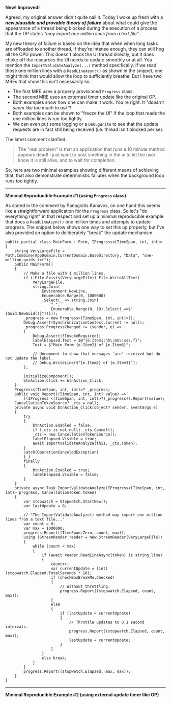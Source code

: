 **New! Improved!**

Agreed, my original answer didn't quite nail it. Today I woke up fresh with a **_new plausible and provable theory of failure_** about what could give the appearance of a thread being blocked during the execution of a process that the OP states _"may import one million lines from a text file"_. 

My new theory of failure is based on the idea that when when long tasks are offloaded to another thread, if they're intense enough, they can still hog all the CPU power. This doesn't block the UI thread directly, but it does choke off the resources the UI needs to update smoothly or at all. You mention the `ImportValidateAnalyze(...)` method specifically. If we read those one million lines with a `ReadLineAsync()` as shown in the snippet, one might think that would allow the loop to sufficiently breathe. But I have two MREs that show this isn't necessarily so.

- The first MRE uses a properly provisioned `Progress` class.
- The second MRE uses an externasl timer update like the original OP.
- Both examples show how one can make it work. You're right. It _"doesn't seem like too much to ask"!_
- Both examples can be shown to "freeze the UI" if the loop that reads the one million lines is run too tightly.
- We can even put some logging or a `DebugWrite` to see that the update requests are in fact still being received (i.e. thread isn't blocked per se).

The latest comment clarified:

> The "real problem" is that an application that runs a 10 minute method appears dead! I just want to post smething in the ui to let the user know it is still alive, and to wait for completion. 

So, here are two minimal examples showing different means of achieving that, that also demonstrate deterministic failures when the background loop runs too tightly.

___

**Minimal Reproducible Example #1 (using `Progress` class)**

As stated in the comment by Panagiotis Kanavos, on one hand this seems like a straightforward application for the `Progress` class. So let's "do everything right" in that respect and set up a minimal reproducible example that does a `ReadLineAsync()` one million times and attempts to update progress. The snippet below shows one way to set this up properly, but I've also provided an option to deliberately "break" the update mechanism.


```
public partial class MainForm : Form, IProgress<(TimeSpan, int, int)>
{
    string VeryLargeFile = Path.Combine(AppDomain.CurrentDomain.BaseDirectory, "Data", "one-million-guids.txt");
    public MainForm()
    {
        // Make a file with 1 million lines.
        if (!File.Exists(VeryLargeFile)) File.WriteAllText(
            VeryLargeFile,
            string.Join(
                Environment.NewLine,
                Enumerable.Range(0, 1000000)
                .Select(_ => string.Join(
                    " ", 
                    Enumerable.Range(0, 10).Select(_=>$"{Guid.NewGuid()}")))));
        _progress = new Progress<(TimeSpan, int, int)>();
        Debug.Assert(SynchronizationContext.Current != null);
        _progress.ProgressChanged += (sender, e) =>
        {
            Debug.Assert(!InvokeRequired);
            labelElapsed.Text = $@"{e.Item1:hh\:mm\:ss\.f}";
            Text = $"Main Form {e.Item2} of {e.Item3}";

            // Uncomment to show that messages 'are' received but do not update the label.
            // Debug.WriteLine($"{e.Item2} of {e.Item3}");
        };

        InitializeComponent();
        btnAction.Click += btnAction_Click;
    }
    Progress<(TimeSpan, int, int)>? _progress;
    public void Report((TimeSpan, int, int) value) =>
        ((IProgress <(TimeSpan, int, int)>?)_progress)?.Report(value);
    CancellationTokenSource? _cts = null;
    private async void btnAction_Click(object? sender, EventArgs e)
    {
        try
        {
            btnAction.Enabled = false;
            if (_cts is not null) _cts.Cancel();
            _cts = new CancellationTokenSource();
            labelElapsed.Visible = true;
            await ImportValidateAnalyze(this, _cts.Token);
        }
        catch(OperationCanceledException)
        { }
        finally
        {
            btnAction.Enabled = true;
            labelElapsed.Visible = false;
        }
    }
    private async Task ImportValidateAnalyze(IProgress<(TimeSpan, int, int)> progress, CancellationToken token)
    {
        var stopwatch = Stopwatch.StartNew();
        var lastUpdate = 0;

        // "The ImportValidateAnalyze() method may import one million lines from a text file..."
        var count = 0;
        var max = 1000000;
        progress.Report((TimeSpan.Zero, count, max));
        using (StreamReader reader = new StreamReader(VeryLargeFile))
        {
            while (count < max)
            {
                if (await reader.ReadLineAsync(token) is string line)
                {
                    count++;
                    var currentUpdate = (int)(stopwatch.Elapsed.TotalSeconds * 10);
                    if (checkBoxBreakMe.Checked)
                    {
                        // Without throttling.
                        progress.Report((stopwatch.Elapsed, count, max));
                    }
                    else
                    {
                        if (lastUpdate < currentUpdate)
                        {
                            // Throttle updates to 0.1 second intervals.
                            progress.Report((stopwatch.Elapsed, count, max));
                            lastUpdate = currentUpdate;
                        }
                    }
                }
                else break;
            }
        }
        progress.Report((stopwatch.Elapsed, max, max));
    }
}
```

___


**Minimal Reproducible Example #2 (using external update timer like OP)**

```

```